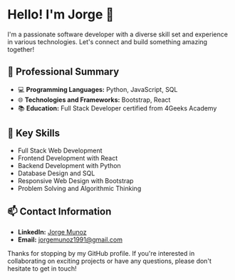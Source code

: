 # Hello! I'm Jorge 👋

I'm a passionate software developer with a diverse skill set and experience in various technologies. Let's connect and build something amazing together!

## 💼 Professional Summary

- 💻 **Programming Languages:** Python, JavaScript, SQL
- 🌐 **Technologies and Frameworks:** Bootstrap, React
- 📚 **Education:** Full Stack Developer certified from 4Geeks Academy

## 🚀 Key Skills

- Full Stack Web Development
- Frontend Development with React
- Backend Development with Python
- Database Design and SQL
- Responsive Web Design with Bootstrap
- Problem Solving and Algorithmic Thinking

## 📫 Contact Information

- **LinkedIn:** [Jorge Munoz](www.linkedin.com/in/jorge-luis-muñoz-guerrero)
- **Email:** [jorgemunoz1991@gmail.com](mailto:jorgemunoz1991@gmail.com)

Thanks for stopping by my GitHub profile. If you're interested in collaborating on exciting projects or have any questions, please don't hesitate to get in touch!
